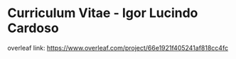 # Curriculum Vitae - Igor Lucindo Cardoso

overleaf link: https://www.overleaf.com/project/66e1921f405241af818cc4fc